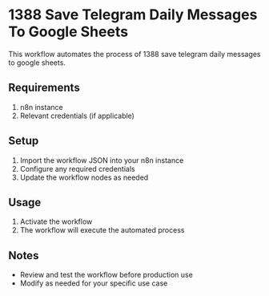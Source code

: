 # 1388 Save Telegram Daily Messages To Google Sheets

This workflow automates the process of 1388 save telegram daily messages to google sheets.

## Requirements

1. n8n instance
2. Relevant credentials (if applicable)

## Setup

1. Import the workflow JSON into your n8n instance
2. Configure any required credentials
3. Update the workflow nodes as needed

## Usage

1. Activate the workflow
2. The workflow will execute the automated process

## Notes

- Review and test the workflow before production use
- Modify as needed for your specific use case
